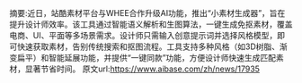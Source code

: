 摘要:近日，站酷素材平台与WHEE合作升级AI功能，推出“小素材生成器”，旨在提升设计师效率。该工具通过智能语义解析和生图算法，一键生成免抠素材，覆盖电商、UI、平面等多场景需求。设计师只需输入创意提示词并选择风格模型，即可快速获取素材，告别传统搜索和抠图流程。工具支持多种风格（如3D树脂、渐变扁平）和智能延展功能，并提供“一键同款”功能，方便设计师快速生成匹配素材，显著节省时间。
原文url:https://www.aibase.com/zh/news/17935